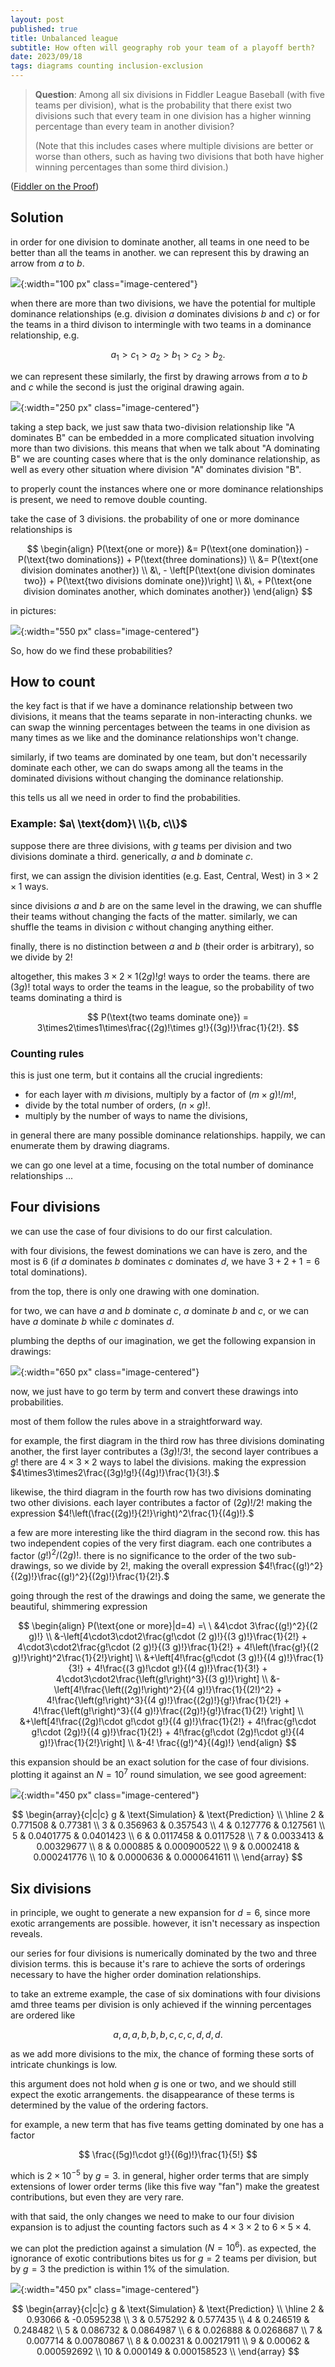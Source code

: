 ```yaml
---
layout: post
published: true
title: Unbalanced league
subtitle: How often will geography rob your team of a playoff berth?
date: 2023/09/18
tags: diagrams counting inclusion-exclusion
---
```


>**Question**:
>Among all six divisions in Fiddler League Baseball (with five teams per division), what is the probability that there exist two divisions such that every team in one division has a higher winning percentage than every team in another division?
>
>(Note that this includes cases where multiple divisions are better or worse than others, such as having two divisions that both have higher winning percentages than some third division.)

<!--more-->

([Fiddler on the Proof](https://thefiddler.substack.com/p/how-likely-is-a-lopsided-league))

## Solution

in order for one division to dominate another, all teams in one need to be better than all the teams in another. we can represent this by drawing an arrow from $a$ to $b$.

![](/img/2023-09-20-a-to-b.png){:width="100 px" class="image-centered"}

when there are more than two divisions, we have the potential for multiple dominance relationships (e.g. division $a$ dominates divisions $b$ and $c$) or for the teams in a third divison to intermingle with two teams in a dominance relationship, e.g. 

$$ a_1 > c_1 > a_2 > b_1 > c_2 > b_2. $$ 

we can represent these similarly, the first by drawing arrows from $a$ to $b$ and $c$ while the second is just the original drawing again. 

![](/img/2023-09-20-top-comparison.png){:width="250 px" class="image-centered"}

taking a step back, we just saw thata two-division relationship like "A dominates B" can be embedded in a more complicated situation involving more than two divisions. this means that when we talk about "A dominating B" we are counting cases where that is the only dominance relationship, as well as every other situation where division "A" dominates division "B".

to properly count the instances where one or more dominance relationships is present, we need to remove double counting.

take the case of $3$ divisions. the probability of one or more dominance relationships is 

$$ \begin{align}
 P(\text{one or more}) &= P(\text{one domination}) - P(\text{two dominations}) + P(\text{three dominations}) \\
                     &= P(\text{one division dominates another}) \\
                     &\, - \left[P(\text{one division dominates two}) + P(\text{two divisions dominate one})\right] \\
                     &\, + P(\text{one division dominates another, which dominates another})
\end{align} $$

in pictures:

![](/img/2023-09-20-three-expansion.png){:width="550 px" class="image-centered"}

So, how do we find these probabilities?

## How to count

the key fact is that if we have a dominance relationship between two divisions, it means that the teams separate in non-interacting chunks. we can swap the winning percentages between the teams in one division as many times as we like and the dominance relationships won't change. 

similarly, if two teams are dominated by one team, but don't necessarily dominate each other, we can do swaps among all the teams in the dominated divisions without changing the dominance relationship.

this tells us all we need in order to find the probabilities.

### Example: $a\ \text{dom}\ \\{b, c\\}$

suppose there are three divisions, with $g$ teams per division and two divisions dominate a third. generically, $a$ and $b$ dominate $c.$

first, we can assign the division identities (e.g. East, Central, West) in $3\times 2\times 1$ ways. 

since divisions $a$ and $b$ are on the same level in the drawing, we can shuffle their teams without changing the facts of the matter. similarly, we can shuffle the teams in division $c$ without changing anything either. 

finally, there is no distinction between $a$ and $b$ (their order is arbitrary), so we divide by $2!$

altogether, this makes $3\times 2\times 1(2g)!g!$ ways to order the teams. there are $(3g)!$ total ways to order the teams in the league, so the probability of two teams dominating a third is

$$ P(\text{two teams dominate one}) = 3\times2\times1\times\frac{(2g)!\times g!}{(3g)!}\frac{1}{2!}. $$

### Counting rules

this is just one term, but it contains all the crucial ingredients:
- for each layer with $m$ divisions, multiply by a factor of $(m\times g)!/m!,$ 
- divide by the total number of orders, $(n\times g)!.$
- multiply by the number of ways to name the divisions,
  
in general there are many possible dominance relationships. happily, we can enumerate them by drawing diagrams.

we can go one level at a time, focusing on the total number of dominance relationships ...

## Four divisions

we can use the case of four divisions to do our first calculation. 

with four divisions, the fewest dominations we can have is zero, and the most is $6$ (if $a$ dominates $b$ dominates $c$ dominates $d,$ we have $3 + 2 + 1 = 6$ total dominations).

from the top, there is only one drawing with one domination.

for two, we can have $a$ and $b$ dominate $c$, $a$ dominate $b$ and $c$, or we can have $a$ dominate $b$ while $c$ dominates $d.$

plumbing the depths of our imagination, we get the following expansion in drawings:

![](/img/2023-09-20-diagrams.png){:width="650 px" class="image-centered"}

now, we just have to go term by term and convert these drawings into probabilities. 

most of them follow the rules above in a straightforward way. 

for example, the first diagram in the third row has three divisions dominating another, the first layer contributes a $(3g)!/3!,$ the second layer contribues a $g!$ there are $4\times 3\times 2$ ways to label the divisions. making the expression $4\times3\times2\frac{(3g)!g!}{(4g)!}\frac{1}{3!}.$

likewise, the third diagram in the fourth row has two divisions dominating two other divisions. each layer contributes a factor of $(2g)!/2!$ making the expression $4!\left(\frac{(2g)!}{2!}\right)^2\frac{1}{(4g)!}.$

a few are more interesting like the third diagram in the second row. this has two independent copies of the very first diagram. each one contributes a factor $(g!)^2/(2g)!.$ there is no significance to the order of the two sub-drawings, so we divide by $2!,$ making the overall expression $4!\frac{(g!)^2}{(2g)!}\frac{(g!)^2}{(2g)!}\frac{1}{2!}.$

going through the rest of the drawings and doing the same, we generate the beautiful, shimmering expression

$$ 
\begin{align}
P(\text{one or more}|d=4) =\ \ &4\cdot 3\frac{(g!)^2}{(2 g)!} \\
 &-\left[4\cdot3\cdot2\frac{g!\cdot (2 g)!}{(3 g)!}\frac{1}{2!} + 4\cdot3\cdot2\frac{g!\cdot (2 g)!}{(3 g)!}\frac{1}{2!} + 4!\left(\frac{g!}{(2 g)!}\right)^2\frac{1}{2!}\right] \\
 &+\left[4!\frac{g!\cdot (3 g)!}{(4 g)!}\frac{1}{3!} + 4!\frac{(3 g)!\cdot g!}{(4 g)!}\frac{1}{3!} + 4\cdot3\cdot2\frac{\left(g!\right)^3}{(3 g)!}\right] \\
 &-\left[4!\frac{\left((2g)!\right)^2}{(4 g)!}\frac{1}{(2!)^2} + 4!\frac{\left(g!\right)^3}{(4 g)!}\frac{(2g)!}{g!}\frac{1}{2!} + 4!\frac{\left(g!\right)^3}{(4 g)!}\frac{(2g)!}{g!}\frac{1}{2!} \right] \\
 &+\left[4!\frac{(2g)!\cdot g!\cdot g!}{(4 g)!}\frac{1}{2!} + 4!\frac{g!\cdot g!\cdot (2g)!}{(4 g)!}\frac{1}{2!} + 4!\frac{g!\cdot (2g)!\cdot g!}{(4 g)!}\frac{1}{2!}\right] \\
 &-4! \frac{(g!)^4}{(4g)!}
 \end{align}
$$

this expansion should be an exact solution for the case of four divisions. plotting it against an $N=10^7$ round simulation, we see good agreement:

![](/img/2023-09-17-4-division.png){:width="450 px" class="image-centered"}

$$
\begin{array}{c|c|c}
 g & \text{Simulation} & \text{Prediction} \\ \hline
 2 & 0.771508 & 0.77381 \\
 3 & 0.356963 & 0.357543 \\
 4 & 0.127776 & 0.127561 \\
 5 & 0.0401775 & 0.0401423 \\
 6 & 0.0117458 & 0.0117528 \\
 7 & 0.0033413 & 0.00329677 \\
 8 & 0.000885 & 0.000900522 \\
 9 & 0.0002418 & 0.000241776 \\
 10 & 0.0000636 & 0.0000641611 \\
\end{array}
$$

## Six divisions

in principle, we ought to generate a new expansion for $d = 6,$ since more exotic arrangements are possible. however, it isn't necessary as inspection reveals. 

our series for four divisions is numerically dominated by the two and three division terms. this is because it's rare to achieve the sorts of orderings necessary to have the higher order domination relationships. 

to take an extreme example, the case of six dominations with four divisions amd three teams per division is only achieved if the winning percentages are ordered like 

$$a,a,a,b,b,b,c,c,c,d,d,d.$$ 

as we add more divisions to the mix, the chance of forming these sorts of intricate chunkings is low.

this argument does not hold when $g$ is one or two, and we should still expect the exotic arrangements. the disappearance of these terms is determined by the value of the ordering factors. 

for example, a new term that has five teams getting dominated by one has a factor 

$$ \frac{(5g)!\cdot g!}{(6g)!}\frac{1}{5!} $$ 

which is $2\times10^{-5}$ by $g=3.$ in general, higher order terms that are simply extensions of lower order terms (like this five way "fan") make the greatest contributions, but even they are very rare.

with that said, the only changes we need to make to our four division expansion is to adjust the counting factors such as $4\times 3\times 2$ to $6\times5\times4.$

we can plot the prediction against a simulation $\left(N=10^6\right).$ as expected, the ignorance of exotic contributions bites us for $g=2$ teams per division, but by $g=3$ the prediction is within $1\%$ of the simulation.

![](/img/2023-09-17-6-division.png){:width="450 px" class="image-centered"}

$$
\begin{array}{c|c|c}
 g & \text{Simulation} & \text{Prediction} \\ \hline
 2 & 0.93066 & -0.0595238 \\
 3 & 0.575292 & 0.577435 \\
 4 & 0.246519 & 0.248482 \\
 5 & 0.086732 & 0.0864987 \\
 6 & 0.026888 & 0.0268687 \\
 7 & 0.007714 & 0.00780867 \\
 8 & 0.00231 & 0.00217911 \\
 9 & 0.00062 & 0.000592692 \\
 10 & 0.000149 & 0.000158523 \\
\end{array}
$$

<br>
